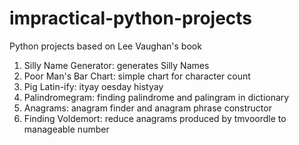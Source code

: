 # impractical-python-projects

Python projects based on Lee Vaughan's book

1. Silly Name Generator: generates Silly Names
2. Poor Man's Bar Chart: simple chart for character count
3. Pig Latin-ify: ityay oesday histyay
4. Palindromegram: finding palindrome and palingram in dictionary
5. Anagrams: anagram finder and anagram phrase constructor
6. Finding Voldemort: reduce anagrams produced by tmvoordle to manageable number